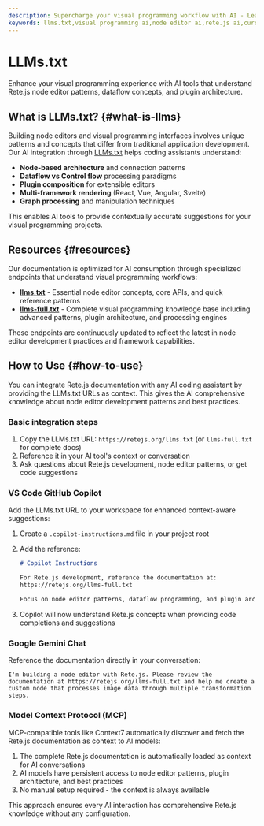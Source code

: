 ```yaml
---
description: Supercharge your visual programming workflow with AI - Learn how to integrate Rete.js documentation with AI coding assistants for smarter node editor development
keywords: llms.txt,visual programming ai,node editor ai,rete.js ai,cursor,windsurf,copilot,claude,gemini,chatgpt
---
```


# LLMs.txt

Enhance your visual programming experience with AI tools that understand Rete.js node editor patterns, dataflow concepts, and plugin architecture.

## What is LLMs.txt? {#what-is-llms}

Building node editors and visual programming interfaces involves unique patterns and concepts that differ from traditional application development. Our AI integration through [LLMs.txt](https://llmstxt.org/) helps coding assistants understand:

- **Node-based architecture** and connection patterns
- **Dataflow vs Control flow** processing paradigms
- **Plugin composition** for extensible editors
- **Multi-framework rendering** (React, Vue, Angular, Svelte)
- **Graph processing** and manipulation techniques

This enables AI tools to provide contextually accurate suggestions for your visual programming projects.

## Resources {#resources}

Our documentation is optimized for AI consumption through specialized endpoints that understand visual programming workflows:

- **[llms.txt](/llms.txt)** - Essential node editor concepts, core APIs, and quick reference patterns
- **[llms-full.txt](/llms-full.txt)** - Complete visual programming knowledge base including advanced patterns, plugin architecture, and processing engines

These endpoints are continuously updated to reflect the latest in node editor development practices and framework capabilities.

## How to Use {#how-to-use}

You can integrate Rete.js documentation with any AI coding assistant by providing the LLMs.txt URLs as context. This gives the AI comprehensive knowledge about node editor development patterns and best practices.

### Basic integration steps

1. Copy the LLMs.txt URL: `https://retejs.org/llms.txt` (or `llms-full.txt` for complete docs)
2. Reference it in your AI tool's context or conversation
3. Ask questions about Rete.js development, node editor patterns, or get code suggestions

### VS Code GitHub Copilot

Add the LLMs.txt URL to your workspace for enhanced context-aware suggestions:

1. Create a `.copilot-instructions.md` file in your project root
2. Add the reference:
   ```markdown
   # Copilot Instructions

   For Rete.js development, reference the documentation at:
   https://retejs.org/llms-full.txt

   Focus on node editor patterns, dataflow programming, and plugin architecture.
   ```

3. Copilot will now understand Rete.js concepts when providing code completions and suggestions

### Google Gemini Chat

Reference the documentation directly in your conversation:

```
I'm building a node editor with Rete.js. Please review the documentation at https://retejs.org/llms-full.txt and help me create a custom node that processes image data through multiple transformation steps.
```

### Model Context Protocol (MCP)

MCP-compatible tools like Context7 automatically discover and fetch the Rete.js documentation as context to AI models:

1. The complete Rete.js documentation is automatically loaded as context for AI conversations
2. AI models have persistent access to node editor patterns, plugin architecture, and best practices
3. No manual setup required - the context is always available

This approach ensures every AI interaction has comprehensive Rete.js knowledge without any configuration.
